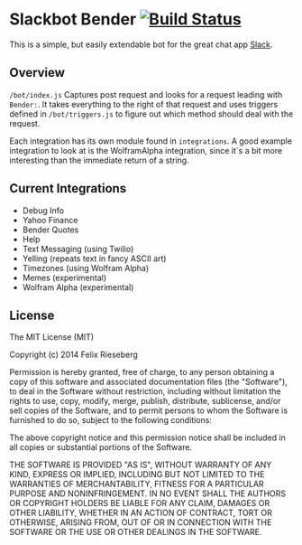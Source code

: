 Slackbot Bender [![Build Status](https://travis-ci.org/felixrieseberg/SlackbotBender.svg?branch=master)](https://travis-ci.org/felixrieseberg/SlackbotBender)
==============
This is a simple, but easily extendable bot for the great chat app [Slack](http://www.slack.com).

## Overview
`/bot/index.js` Captures post request and looks for a request leading with `Bender:`. It takes
everything to the right of that request and uses triggers defined in `/bot/triggers.js` to
figure out which method should deal with the request.

Each integration has its own module found in `integrations`. A good example integration to look at
is the WolframAlpha integration, since it`s a bit more interesting than the immediate return
of a string.

## Current Integrations
- Debug Info
- Yahoo Finance
- Bender Quotes
- Help
- Text Messaging (using Twilio)
- Yelling (repeats text in fancy ASCII art)
- Timezones (using Wolfram Alpha)
- Memes (experimental)
- Wolfram Alpha (experimental)

## License
The MIT License (MIT)

Copyright (c) 2014 Felix Rieseberg

Permission is hereby granted, free of charge, to any person obtaining a copy
of this software and associated documentation files (the "Software"), to deal
in the Software without restriction, including without limitation the rights
to use, copy, modify, merge, publish, distribute, sublicense, and/or sell
copies of the Software, and to permit persons to whom the Software is
furnished to do so, subject to the following conditions:

The above copyright notice and this permission notice shall be included in
all copies or substantial portions of the Software.

THE SOFTWARE IS PROVIDED "AS IS", WITHOUT WARRANTY OF ANY KIND, EXPRESS OR
IMPLIED, INCLUDING BUT NOT LIMITED TO THE WARRANTIES OF MERCHANTABILITY,
FITNESS FOR A PARTICULAR PURPOSE AND NONINFRINGEMENT. IN NO EVENT SHALL THE
AUTHORS OR COPYRIGHT HOLDERS BE LIABLE FOR ANY CLAIM, DAMAGES OR OTHER
LIABILITY, WHETHER IN AN ACTION OF CONTRACT, TORT OR OTHERWISE, ARISING FROM,
OUT OF OR IN CONNECTION WITH THE SOFTWARE OR THE USE OR OTHER DEALINGS IN
THE SOFTWARE.
